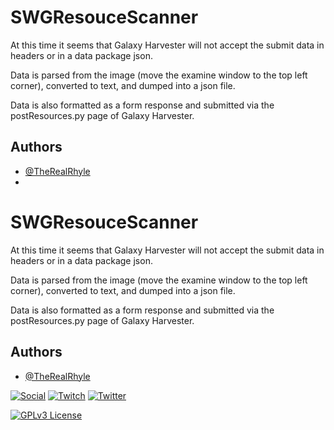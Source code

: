 # SWGResouceScanner

At this time it seems that Galaxy Harvester will not accept the submit data in headers or in a data package json.

Data is parsed from the image (move the examine window to the top left corner), converted to text, and dumped into a json file.

Data is also formatted as a form response and submitted via the postResources.py page of Galaxy Harvester.



## Authors

- [@TheRealRhyle](https://www.github.com/TheRealRhyle)
- 

  
# SWGResouceScanner

At this time it seems that Galaxy Harvester will not accept the submit data in headers or in a data package json.

Data is parsed from the image (move the examine window to the top left corner), converted to text, and dumped into a json file.

Data is also formatted as a form response and submitted via the postResources.py page of Galaxy Harvester.



## Authors

- [@TheRealRhyle](https://www.github.com/TheRealRhyle)

  
[![Social](https://img.shields.io/github/followers/TheRealRhyle?style=flat)](https://github.com/TheRealRhyle)
[![Twitch](https://img.shields.io/twitch/status/rhyle_?style=flat)](https://twitch.tv/rhyle_)
[![Twitter](https://img.shields.io/twitter/follow/rhyle_?style=plastic)](https://twitter.com/rhyle_)

[![GPLv3 License](https://img.shields.io/badge/License-GPL%20v3-yellow.svg)](https://opensource.org/licenses/)
